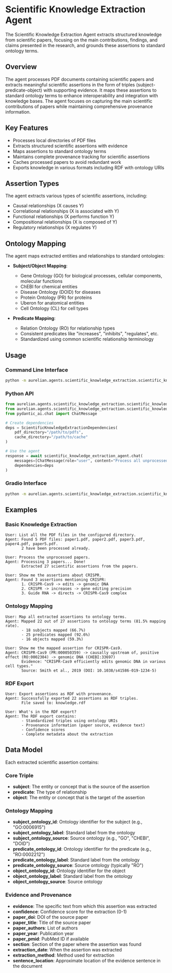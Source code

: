 # Scientific Knowledge Extraction Agent

The Scientific Knowledge Extraction Agent extracts structured knowledge from scientific papers, focusing on the main contributions, findings, and claims presented in the research, and grounds these assertions to standard ontology terms.

## Overview

The agent processes PDF documents containing scientific papers and extracts meaningful scientific assertions in the form of triples (subject-predicate-object) with supporting evidence. It maps these assertions to standard ontology terms to enhance interoperability and integration with knowledge bases. The agent focuses on capturing the main scientific contributions of papers while maintaining comprehensive provenance information.

## Key Features

- Processes local directories of PDF files
- Extracts structured scientific assertions with evidence
- Maps assertions to standard ontology terms
- Maintains complete provenance tracking for scientific assertions
- Caches processed papers to avoid redundant work
- Exports knowledge in various formats including RDF with ontology URIs

## Assertion Types

The agent extracts various types of scientific assertions, including:

- Causal relationships (X causes Y)
- Correlational relationships (X is associated with Y)
- Functional relationships (X performs function Y)
- Compositional relationships (X is composed of Y)
- Regulatory relationships (X regulates Y)

## Ontology Mapping

The agent maps extracted entities and relationships to standard ontologies:

- **Subject/Object Mapping**:
  - Gene Ontology (GO) for biological processes, cellular components, molecular functions
  - ChEBI for chemical entities
  - Disease Ontology (DOID) for diseases
  - Protein Ontology (PR) for proteins
  - Uberon for anatomical entities
  - Cell Ontology (CL) for cell types

- **Predicate Mapping**:
  - Relation Ontology (RO) for relationship types
  - Consistent predicates like "increases", "inhibits", "regulates", etc.
  - Standardized using common scientific relationship terminology

## Usage

### Command Line Interface

```bash
python -m aurelian.agents.scientific_knowledge_extraction.scientific_knowledge_extraction_agent --pdf_directory /path/to/pdfs --cache_directory /path/to/cache
```

### Python API

```python
from aurelian.agents.scientific_knowledge_extraction.scientific_knowledge_extraction_agent import scientific_knowledge_extraction_agent
from aurelian.agents.scientific_knowledge_extraction.scientific_knowledge_extraction_config import ScientificKnowledgeExtractionDependencies
from pydantic_ai.chat import ChatMessage

# Create dependencies
deps = ScientificKnowledgeExtractionDependencies(
    pdf_directory="/path/to/pdfs",
    cache_directory="/path/to/cache"
)

# Use the agent
response = await scientific_knowledge_extraction_agent.chat(
    messages=[ChatMessage(role="user", content="Process all unprocessed papers")],
    dependencies=deps
)
```

### Gradio Interface

```bash
python -m aurelian.agents.scientific_knowledge_extraction.scientific_knowledge_extraction_gradio
```

## Examples

### Basic Knowledge Extraction

```
User: List all the PDF files in the configured directory.
Agent: Found 5 PDF files: paper1.pdf, paper2.pdf, paper3.pdf, paper4.pdf, paper5.pdf.
       2 have been processed already.

User: Process the unprocessed papers.
Agent: Processing 3 papers... Done!
       Extracted 27 scientific assertions from the papers.

User: Show me the assertions about CRISPR.
Agent: Found 3 assertions mentioning CRISPR:
       1. CRISPR-Cas9 -> edits -> genomic DNA
       2. CRISPR -> increases -> gene editing precision
       3. Guide RNA -> directs -> CRISPR-Cas9 complex
```

### Ontology Mapping

```
User: Map all extracted assertions to ontology terms.
Agent: Mapped 22 out of 27 assertions to ontology terms (81.5% mapping rate).
       - 18 subjects mapped (66.7%)
       - 25 predicates mapped (92.6%)
       - 16 objects mapped (59.3%)

User: Show me the mapped assertion for CRISPR-Cas9.
Agent: CRISPR-Cas9 (PR:000050359) -> causally upstream of, positive effect (RO:0002304) -> genomic DNA (CHEBI:33697)
       Evidence: "CRISPR-Cas9 efficiently edits genomic DNA in various cell types."
       Source: Smith et al., 2019 (DOI: 10.1038/s41586-019-1234-5)
```

### RDF Export

```
User: Export assertions as RDF with provenance.
Agent: Successfully exported 22 assertions as RDF triples.
       File saved to: knowledge.rdf
       
User: What's in the RDF export?
Agent: The RDF export contains:
       - Standardized triples using ontology URIs
       - Provenance information (paper source, evidence text)
       - Confidence scores
       - Complete metadata about the extraction
```

## Data Model

Each extracted scientific assertion contains:

### Core Triple
- **subject**: The entity or concept that is the source of the assertion
- **predicate**: The type of relationship
- **object**: The entity or concept that is the target of the assertion

### Ontology Mapping
- **subject_ontology_id**: Ontology identifier for the subject (e.g., "GO:0006915")
- **subject_ontology_label**: Standard label from the ontology
- **subject_ontology_source**: Source ontology (e.g., "GO", "CHEBI", "DOID")
- **predicate_ontology_id**: Ontology identifier for the predicate (e.g., "RO:0002212")
- **predicate_ontology_label**: Standard label from the ontology
- **predicate_ontology_source**: Source ontology (typically "RO")
- **object_ontology_id**: Ontology identifier for the object
- **object_ontology_label**: Standard label from the ontology
- **object_ontology_source**: Source ontology

### Evidence and Provenance
- **evidence**: The specific text from which this assertion was extracted
- **confidence**: Confidence score for the extraction (0-1)
- **paper_doi**: DOI of the source paper
- **paper_title**: Title of the source paper
- **paper_authors**: List of authors
- **paper_year**: Publication year
- **paper_pmid**: PubMed ID if available
- **section**: Section of the paper where the assertion was found
- **extraction_date**: When the assertion was extracted
- **extraction_method**: Method used for extraction
- **sentence_location**: Approximate location of the evidence sentence in the document